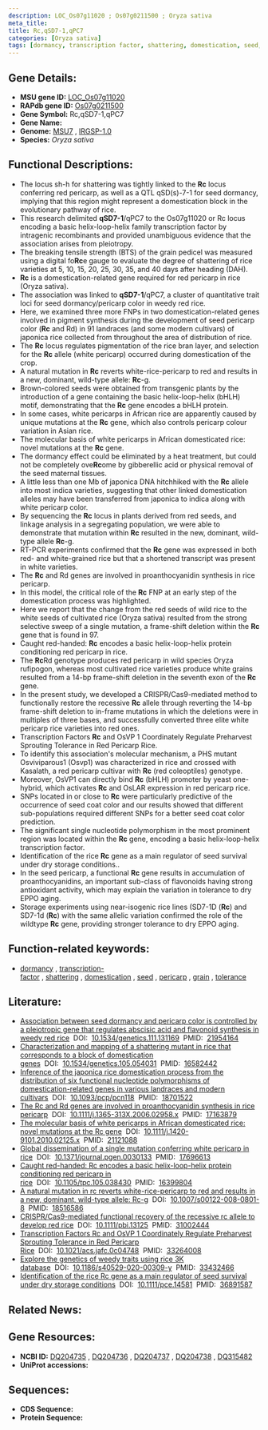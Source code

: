 ```yaml
---
description: LOC_Os07g11020 ; Os07g0211500 ; Oryza sativa
meta_title:
title: Rc,qSD7-1,qPC7
categories: [Oryza sativa]
tags: [dormancy, transcription factor, shattering, domestication, seed, pericarp, grain, tolerance]
---
```


## Gene Details:
- **MSU gene ID:** [LOC_Os07g11020](http://rice.uga.edu/cgi-bin/ORF_infopage.cgi?orf=LOC_Os07g11020)  
- **RAPdb gene ID:** [Os07g0211500](https://rapdb.dna.affrc.go.jp/locus/?name=Os07g0211500)  
- **Gene Symbol:** Rc,qSD7-1,qPC7
- **Gene Name:**
- **Genome:**  [MSU7](http://rice.uga.edu/)&nbsp;,&nbsp;[IRGSP-1.0](https://rapdb.dna.affrc.go.jp/download/irgsp1.html)
- **Species:** *Oryza sativa*

## Functional Descriptions:
   - The locus sh-h for shattering was tightly linked to the **Rc** locus conferring red pericarp, as well as a QTL qSD(s)-7-1 for seed dormancy, implying that this region might represent a domestication block in the evolutionary pathway of rice.
   - This research delimited **qSD7-1**/qPC7 to the Os07g11020 or Rc locus encoding a basic helix-loop-helix family transcription factor by intragenic recombinants and provided unambiguous evidence that the association arises from pleiotropy.
   - The breaking tensile strength (BTS) of the grain pedicel was measured using a digital fo**Rc**e gauge to evaluate the degree of shattering of rice varieties at 5, 10, 15, 20, 25, 30, 35, and 40 days after heading (DAH).
   - **Rc** is a domestication-related gene required for red pericarp in rice (Oryza sativa).
   - The association was linked to **qSD7-1**/qPC7, a cluster of quantitative trait loci for seed dormancy/pericarp color in weedy red rice.
   - Here, we examined three more FNPs in two domestication-related genes involved in pigment synthesis during the development of seed pericarp color (**Rc** and Rd) in 91 landraces (and some modern cultivars) of japonica rice collected from throughout the area of distribution of rice.
   - The **Rc** locus regulates pigmentation of the rice bran layer, and selection for the **Rc** allele (white pericarp) occurred during domestication of the crop.
   - A natural mutation in **Rc** reverts white-rice-pericarp to red and results in a new, dominant, wild-type allele: **Rc**-g.
   - Brown-colored seeds were obtained from transgenic plants by the introduction of a gene containing the basic helix-loop-helix (bHLH) motif, demonstrating that the **Rc** gene encodes a bHLH protein.
   - In some cases, white pericarps in African rice are apparently caused by unique mutations at the **Rc** gene, which also controls pericarp colour variation in Asian rice.
   - The molecular basis of white pericarps in African domesticated rice: novel mutations at the **Rc** gene.
   - The dormancy effect could be eliminated by a heat treatment, but could not be completely ove**Rc**ome by gibberellic acid or physical removal of the seed maternal tissues.
   - A little less than one Mb of japonica DNA hitchhiked with the **Rc** allele into most indica varieties, suggesting that other linked domestication alleles may have been transferred from japonica to indica along with white pericarp color.
   - By sequencing the **Rc** locus in plants derived from red seeds, and linkage analysis in a segregating population, we were able to demonstrate that mutation within **Rc** resulted in the new, dominant, wild-type allele **Rc**-g.
   - RT-PCR experiments confirmed that the **Rc** gene was expressed in both red- and white-grained rice but that a shortened transcript was present in white varieties.
   - The **Rc** and Rd genes are involved in proanthocyanidin synthesis in rice pericarp.
   - In this model, the critical role of the **Rc** FNP at an early step of the domestication process was highlighted.
   - Here we report that the change from the red seeds of wild rice to the white seeds of cultivated rice (Oryza sativa) resulted from the strong selective sweep of a single mutation, a frame-shift deletion within the **Rc** gene that is found in 97.
   - Caught red-handed: **Rc** encodes a basic helix-loop-helix protein conditioning red pericarp in rice.
   - The **Rc**Rd genotype produces red pericarp in wild species Oryza rufipogon, whereas most cultivated rice varieties produce white grains resulted from a 14-bp frame-shift deletion in the seventh exon of the **Rc** gene.
   - In the present study, we developed a CRISPR/Cas9-mediated method to functionally restore the recessive **Rc** allele through reverting the 14-bp frame-shift deletion to in-frame mutations in which the deletions were in multiples of three bases, and successfully converted three elite white pericarp rice varieties into red ones.
   - Transcription Factors **Rc** and OsVP 1 Coordinately Regulate Preharvest Sprouting Tolerance in Red Pericarp Rice.
   - To identify this association's molecular mechanism, a PHS mutant Osviviparous1 (Osvp1) was characterized in rice and crossed with Kasalath, a red pericarp cultivar with **Rc** (red coleoptiles) genotype.
   - Moreover, OsVP1 can directly bind **Rc** (bHLH) promoter by yeast one-hybrid, which activates **Rc** and OsLAR expression in red pericarp rice.
   - SNPs located in or close to **Rc** were particularly predictive of the occurrence of seed coat color and our results showed that different sub-populations required different SNPs for a better seed coat color prediction.
   - The significant single nucleotide polymorphism in the most prominent region was located within the **Rc** gene, encoding a basic helix-loop-helix transcription factor.
   - Identification of the rice **Rc** gene as a main regulator of seed survival under dry storage conditions..
   - In the seed pericarp, a functional **Rc** gene results in accumulation of proanthocyanidins, an important sub-class of flavonoids having strong antioxidant activity, which may explain the variation in tolerance to dry EPPO aging.
   - Storage experiments using near-isogenic rice lines (SD7-1D (**Rc**) and SD7-1d (**Rc**) with the same allelic variation confirmed the role of the wildtype **Rc** gene, providing stronger tolerance to dry EPPO aging.

## Function-related keywords:
   - [dormancy](/tags/dormancy/)&nbsp;,&nbsp;[transcription-factor](/tags/transcription-factor/)&nbsp;,&nbsp;[shattering](/tags/shattering/)&nbsp;,&nbsp;[domestication](/tags/domestication/)&nbsp;,&nbsp;[seed](/tags/seed/)&nbsp;,&nbsp;[pericarp](/tags/pericarp/)&nbsp;,&nbsp;[grain](/tags/grain/)&nbsp;,&nbsp;[tolerance](/tags/tolerance/)

## Literature:
   - [Association between seed dormancy and pericarp color is controlled by a pleiotropic gene that regulates abscisic acid and flavonoid synthesis in weedy red rice](https://www.doi.org/10.1534/genetics.111.131169)&nbsp;&nbsp;DOI:&nbsp;&nbsp;[10.1534/genetics.111.131169](https://www.doi.org/10.1534/genetics.111.131169)&nbsp;&nbsp;PMID:&nbsp;&nbsp;[21954164](https://pubmed.ncbi.nlm.nih.gov/21954164/)
   - [Characterization and mapping of a shattering mutant in rice that corresponds to a block of domestication genes](https://www.doi.org/10.1534/genetics.105.054031)&nbsp;&nbsp;DOI:&nbsp;&nbsp;[10.1534/genetics.105.054031](https://www.doi.org/10.1534/genetics.105.054031)&nbsp;&nbsp;PMID:&nbsp;&nbsp;[16582442](https://pubmed.ncbi.nlm.nih.gov/16582442/)
   - [Inference of the japonica rice domestication process from the distribution of six functional nucleotide polymorphisms of domestication-related genes in various landraces and modern cultivars](https://www.doi.org/10.1093/pcp/pcn118)&nbsp;&nbsp;DOI:&nbsp;&nbsp;[10.1093/pcp/pcn118](https://www.doi.org/10.1093/pcp/pcn118)&nbsp;&nbsp;PMID:&nbsp;&nbsp;[18701522](https://pubmed.ncbi.nlm.nih.gov/18701522/)
   - [The Rc and Rd genes are involved in proanthocyanidin synthesis in rice pericarp](https://www.doi.org/10.1111/j.1365-313X.2006.02958.x)&nbsp;&nbsp;DOI:&nbsp;&nbsp;[10.1111/j.1365-313X.2006.02958.x](https://www.doi.org/10.1111/j.1365-313X.2006.02958.x)&nbsp;&nbsp;PMID:&nbsp;&nbsp;[17163879](https://pubmed.ncbi.nlm.nih.gov/17163879/)
   - [The molecular basis of white pericarps in African domesticated rice: novel mutations at the Rc gene](https://www.doi.org/10.1111/j.1420-9101.2010.02125.x)&nbsp;&nbsp;DOI:&nbsp;&nbsp;[10.1111/j.1420-9101.2010.02125.x](https://www.doi.org/10.1111/j.1420-9101.2010.02125.x)&nbsp;&nbsp;PMID:&nbsp;&nbsp;[21121088](https://pubmed.ncbi.nlm.nih.gov/21121088/)
   - [Global dissemination of a single mutation conferring white pericarp in rice](https://www.doi.org/10.1371/journal.pgen.0030133)&nbsp;&nbsp;DOI:&nbsp;&nbsp;[10.1371/journal.pgen.0030133](https://www.doi.org/10.1371/journal.pgen.0030133)&nbsp;&nbsp;PMID:&nbsp;&nbsp;[17696613](https://pubmed.ncbi.nlm.nih.gov/17696613/)
   - [Caught red-handed: Rc encodes a basic helix-loop-helix protein conditioning red pericarp in rice](https://www.doi.org/10.1105/tpc.105.038430)&nbsp;&nbsp;DOI:&nbsp;&nbsp;[10.1105/tpc.105.038430](https://www.doi.org/10.1105/tpc.105.038430)&nbsp;&nbsp;PMID:&nbsp;&nbsp;[16399804](https://pubmed.ncbi.nlm.nih.gov/16399804/)
   - [A natural mutation in rc reverts white-rice-pericarp to red and results in a new, dominant, wild-type allele: Rc-g](https://www.doi.org/10.1007/s00122-008-0801-8)&nbsp;&nbsp;DOI:&nbsp;&nbsp;[10.1007/s00122-008-0801-8](https://www.doi.org/10.1007/s00122-008-0801-8)&nbsp;&nbsp;PMID:&nbsp;&nbsp;[18516586](https://pubmed.ncbi.nlm.nih.gov/18516586/)
   - [CRISPR/Cas9-mediated functional recovery of the recessive rc allele to develop red rice](https://www.doi.org/10.1111/pbi.13125)&nbsp;&nbsp;DOI:&nbsp;&nbsp;[10.1111/pbi.13125](https://www.doi.org/10.1111/pbi.13125)&nbsp;&nbsp;PMID:&nbsp;&nbsp;[31002444](https://pubmed.ncbi.nlm.nih.gov/31002444/)
   - [Transcription Factors Rc and OsVP 1 Coordinately Regulate Preharvest Sprouting Tolerance in Red Pericarp Rice](https://www.doi.org/10.1021/acs.jafc.0c04748)&nbsp;&nbsp;DOI:&nbsp;&nbsp;[10.1021/acs.jafc.0c04748](https://www.doi.org/10.1021/acs.jafc.0c04748)&nbsp;&nbsp;PMID:&nbsp;&nbsp;[33264008](https://pubmed.ncbi.nlm.nih.gov/33264008/)
   - [Explore the genetics of weedy traits using rice 3K database](https://www.doi.org/10.1186/s40529-020-00309-y)&nbsp;&nbsp;DOI:&nbsp;&nbsp;[10.1186/s40529-020-00309-y](https://www.doi.org/10.1186/s40529-020-00309-y)&nbsp;&nbsp;PMID:&nbsp;&nbsp;[33432466](https://pubmed.ncbi.nlm.nih.gov/33432466/)
   - [Identification of the rice Rc gene as a main regulator of seed survival under dry storage conditions](https://www.doi.org/10.1111/pce.14581)&nbsp;&nbsp;DOI:&nbsp;&nbsp;[10.1111/pce.14581](https://www.doi.org/10.1111/pce.14581)&nbsp;&nbsp;PMID:&nbsp;&nbsp;[36891587](https://pubmed.ncbi.nlm.nih.gov/36891587/)

## Related News:

## Gene Resources:
- **NCBI ID:**  [DQ204735](http://www.ncbi.nlm.nih.gov/nuccore/DQ204735)&nbsp;,&nbsp;[DQ204736](http://www.ncbi.nlm.nih.gov/nuccore/DQ204736)&nbsp;,&nbsp;[DQ204737](http://www.ncbi.nlm.nih.gov/nuccore/DQ204737)&nbsp;,&nbsp;[DQ204738](http://www.ncbi.nlm.nih.gov/nuccore/DQ204738)&nbsp;,&nbsp;[DQ315482](http://www.ncbi.nlm.nih.gov/nuccore/DQ315482)
- **UniProt accessions:** [](https://www.uniprot.org/uniprotkb//entry)

## Sequences:
- **CDS Sequence:**
- **Protein Sequence:**
